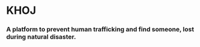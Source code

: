 # KHOJ

### A platform to prevent human trafficking and find someone, lost during natural disaster.
